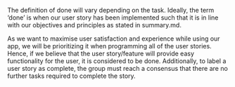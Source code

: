 The definition of done will vary depending on the task. Ideally, the term ‘done’ is when our user story has been implemented such that it is in line with our objectives and principles as stated in summary.md.

As we want to maximise user satisfaction and experience while using our app, we will be prioritizing it when programming all of the user stories. Hence, if we believe that the user story/feature will provide easy functionality for the user, it is considered to be done. Additionally, to label a user story as complete, the group must reach a consensus that there are no further tasks required to complete the story. 

